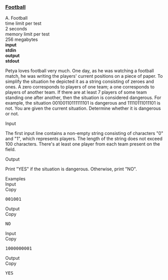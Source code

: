 <h3><a href="https://codeforces.com/contest/96/problem/A" target="_blank" rel="noopener noreferrer">Football</a></h3>
<div class="header"><div class="title">A. Football</div><div class="time-limit"><div class="property-title">time limit per test</div>2 seconds</div><div class="memory-limit"><div class="property-title">memory limit per test</div>256 megabytes</div><div class="input-file input-standard" style="font-weight: bold"><div class="property-title">input</div>stdin</div><div class="output-file output-standard" style="font-weight: bold"><div class="property-title">output</div>stdout</div></div><div><p>Petya loves football very much. One day, as he was watching a football match, he was writing the players' current positions on a piece of paper. To simplify the situation he depicted it as a string consisting of zeroes and ones. A zero corresponds to players of one team; a one corresponds to players of another team. If there are at least <span class="tex-span">7</span> players of some team standing one after another, then the situation is considered dangerous. For example, the situation <span class="tex-span">00100110111111101</span> is dangerous and <span class="tex-span">11110111011101</span> is not. You are given the current situation. Determine whether it is dangerous or not.</p></div><div class="input-specification"><div class="section-title">Input</div><p>The first input line contains a non-empty string consisting of characters "0" and "1", which represents players. The length of the string does not exceed <span class="tex-span">100</span> characters. There's at least one player from each team present on the field.</p></div><div class="output-specification"><div class="section-title">Output</div><p>Print "YES" if the situation is dangerous. Otherwise, print "NO".</p></div><div class="sample-tests"><div class="section-title">Examples</div><div class="sample-test"><div class="input"><div class="title">Input<div title="Copy" data-clipboard-target="#id008379076871527525" id="id008354923257809228" class="input-output-copier">Copy</div></div><pre id="id008379076871527525">001001<br></pre></div><div class="output"><div class="title">Output<div title="Copy" data-clipboard-target="#id004425101811858957" id="id009295462711532354" class="input-output-copier">Copy</div></div><pre id="id004425101811858957">NO<br></pre></div><div class="input"><div class="title">Input<div title="Copy" data-clipboard-target="#id006680264732519879" id="id0009865574525034804" class="input-output-copier">Copy</div></div><pre id="id006680264732519879">1000000001<br></pre></div><div class="output"><div class="title">Output<div title="Copy" data-clipboard-target="#id0011257799648587263" id="id004502859668966419" class="input-output-copier">Copy</div></div><pre id="id0011257799648587263">YES<br></pre></div></div></div>